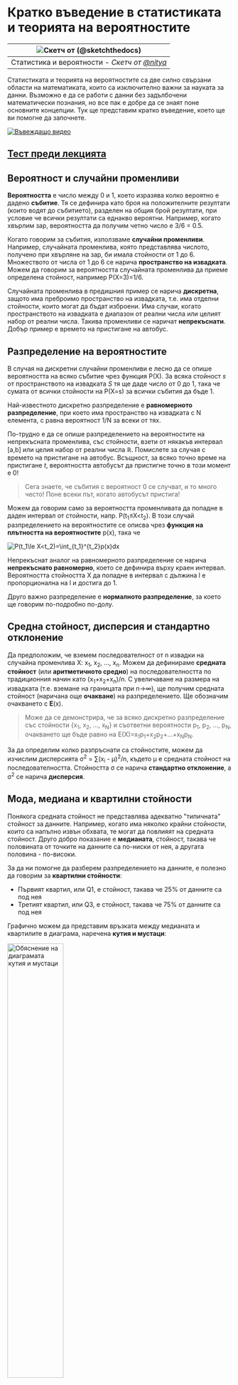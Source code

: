 <!--
CO_OP_TRANSLATOR_METADATA:
{
  "original_hash": "ce95884566a74db72572cd51f0cb25ad",
  "translation_date": "2025-09-06T14:09:47+00:00",
  "source_file": "1-Introduction/04-stats-and-probability/README.md",
  "language_code": "bg"
}
-->
# Кратко въведение в статистиката и теорията на вероятностите

|![ Скетч от [(@sketchthedocs)](https://sketchthedocs.dev) ](../../sketchnotes/04-Statistics-Probability.png)|
|:---:|
| Статистика и вероятности - _Скетч от [@nitya](https://twitter.com/nitya)_ |

Статистиката и теорията на вероятностите са две силно свързани области на математиката, които са изключително важни за науката за данни. Възможно е да се работи с данни без задълбочени математически познания, но все пак е добре да се знаят поне основните концепции. Тук ще представим кратко въведение, което ще ви помогне да започнете.

[![Въвеждащо видео](../../../../translated_images/video-prob-and-stats.e4282e5efa2f2543400843ed98b1057065c9600cebfc8a728e8931b5702b2ae4.bg.png)](https://youtu.be/Z5Zy85g4Yjw)

## [Тест преди лекцията](https://ff-quizzes.netlify.app/en/ds/quiz/6)

## Вероятност и случайни променливи

**Вероятността** е число между 0 и 1, което изразява колко вероятно е дадено **събитие**. Тя се дефинира като броя на положителните резултати (които водят до събитието), разделен на общия брой резултати, при условие че всички резултати са еднакво вероятни. Например, когато хвърлим зар, вероятността да получим четно число е 3/6 = 0.5.

Когато говорим за събития, използваме **случайни променливи**. Например, случайната променлива, която представлява числото, получено при хвърляне на зар, би имала стойности от 1 до 6. Множеството от числа от 1 до 6 се нарича **пространство на извадката**. Можем да говорим за вероятността случайната променлива да приеме определена стойност, например P(X=3)=1/6.

Случайната променлива в предишния пример се нарича **дискретна**, защото има преброимо пространство на извадката, т.е. има отделни стойности, които могат да бъдат изброени. Има случаи, когато пространството на извадката е диапазон от реални числа или целият набор от реални числа. Такива променливи се наричат **непрекъснати**. Добър пример е времето на пристигане на автобус.

## Разпределение на вероятностите

В случая на дискретни случайни променливи е лесно да се опише вероятността на всяко събитие чрез функция P(X). За всяка стойност *s* от пространството на извадката *S* тя ще даде число от 0 до 1, така че сумата от всички стойности на P(X=s) за всички събития да бъде 1.

Най-известното дискретно разпределение е **равномерното разпределение**, при което има пространство на извадката с N елемента, с равна вероятност 1/N за всеки от тях.

По-трудно е да се опише разпределението на вероятностите на непрекъсната променлива, със стойности, взети от някакъв интервал [a,b] или целия набор от реални числа ℝ. Помислете за случая с времето на пристигане на автобус. Всъщност, за всяко точно време на пристигане *t*, вероятността автобусът да пристигне точно в този момент е 0!

> Сега знаете, че събития с вероятност 0 се случват, и то много често! Поне всеки път, когато автобусът пристига!

Можем да говорим само за вероятността променливата да попадне в даден интервал от стойности, напр. P(t<sub>1</sub>≤X<t<sub>2</sub>). В този случай разпределението на вероятностите се описва чрез **функция на плътността на вероятностите** p(x), така че

![P(t_1\le X<t_2)=\int_{t_1}^{t_2}p(x)dx](../../../../translated_images/probability-density.a8aad29f17a14afb519b407c7b6edeb9f3f9aa5f69c9e6d9445f604e5f8a2bf7.bg.png)

Непрекъснат аналог на равномерното разпределение се нарича **непрекъснато равномерно**, което се дефинира върху краен интервал. Вероятността стойността X да попадне в интервал с дължина l е пропорционална на l и достига до 1.

Друго важно разпределение е **нормалното разпределение**, за което ще говорим по-подробно по-долу.

## Средна стойност, дисперсия и стандартно отклонение

Да предположим, че вземем последователност от n извадки на случайна променлива X: x<sub>1</sub>, x<sub>2</sub>, ..., x<sub>n</sub>. Можем да дефинираме **средната стойност** (или **аритметичното средно**) на последователността по традиционния начин като (x<sub>1</sub>+x<sub>2</sub>+x<sub>n</sub>)/n. С увеличаване на размера на извадката (т.е. вземане на границата при n→∞), ще получим средната стойност (наричана още **очакване**) на разпределението. Ще обозначим очакването с **E**(x).

> Може да се демонстрира, че за всяко дискретно разпределение със стойности {x<sub>1</sub>, x<sub>2</sub>, ..., x<sub>N</sub>} и съответни вероятности p<sub>1</sub>, p<sub>2</sub>, ..., p<sub>N</sub>, очакването ще бъде равно на E(X)=x<sub>1</sub>p<sub>1</sub>+x<sub>2</sub>p<sub>2</sub>+...+x<sub>N</sub>p<sub>N</sub>.

За да определим колко разпръснати са стойностите, можем да изчислим дисперсията σ<sup>2</sup> = ∑(x<sub>i</sub> - μ)<sup>2</sup>/n, където μ е средната стойност на последователността. Стойността σ се нарича **стандартно отклонение**, а σ<sup>2</sup> се нарича **дисперсия**.

## Мода, медиана и квартилни стойности

Понякога средната стойност не представлява адекватно "типичната" стойност за данните. Например, когато има няколко крайни стойности, които са напълно извън обхвата, те могат да повлияят на средната стойност. Друго добро показание е **медианата**, стойност, такава че половината от точките на данните са по-ниски от нея, а другата половина - по-високи.

За да ни помогне да разберем разпределението на данните, е полезно да говорим за **квартилни стойности**:

* Първият квартил, или Q1, е стойност, такава че 25% от данните са под нея
* Третият квартил, или Q3, е стойност, такава че 75% от данните са под нея

Графично можем да представим връзката между медианата и квартилите в диаграма, наречена **кутия и мустаци**:

<img src="images/boxplot_explanation.png" alt="Обяснение на диаграмата кутия и мустаци" width="50%">

Тук също изчисляваме **междуквартилен обхват** IQR=Q3-Q1 и така наречените **отклонения** - стойности, които лежат извън границите [Q1-1.5*IQR,Q3+1.5*IQR].

За крайно разпределение, което съдържа малък брой възможни стойности, добра "типична" стойност е тази, която се появява най-често, наречена **мода**. Тя често се прилага към категорийни данни, като цветове. Например, ако имаме две групи хора - едни, които силно предпочитат червено, и други, които предпочитат синьо. Ако кодираме цветовете с числа, средната стойност за предпочитан цвят би била някъде в спектъра оранжево-зелено, което не показва действителното предпочитание на нито една от групите. Въпреки това, модата би била или един от цветовете, или и двата, ако броят на хората, гласуващи за тях, е равен (в този случай наричаме извадката **мултимодална**).

## Данни от реалния свят

Когато анализираме данни от реалния свят, те често не са случайни променливи в смисъл, че не провеждаме експерименти с неизвестен резултат. Например, разгледайте екип от бейзболни играчи и техните телесни данни, като височина, тегло и възраст. Тези числа не са точно случайни, но все пак можем да приложим същите математически концепции. Например, последователност от теглата на хората може да се счита за последователност от стойности, взети от някаква случайна променлива. Ето последователността от теглата на действителни бейзболни играчи от [Major League Baseball](http://mlb.mlb.com/index.jsp), взета от [този набор от данни](http://wiki.stat.ucla.edu/socr/index.php/SOCR_Data_MLB_HeightsWeights) (за ваше удобство са показани само първите 20 стойности):

```
[180.0, 215.0, 210.0, 210.0, 188.0, 176.0, 209.0, 200.0, 231.0, 180.0, 188.0, 180.0, 185.0, 160.0, 180.0, 185.0, 197.0, 189.0, 185.0, 219.0]
```

> **Note**: За да видите пример за работа с този набор от данни, разгледайте [съпътстващия бележник](notebook.ipynb). В този урок има и редица предизвикателства, които можете да завършите, като добавите малко код към този бележник. Ако не сте сигурни как да работите с данни, не се притеснявайте - ще се върнем към работата с данни с Python на по-късен етап. Ако не знаете как да изпълнявате код в Jupyter Notebook, разгледайте [тази статия](https://soshnikov.com/education/how-to-execute-notebooks-from-github/).

Ето диаграма кутия и мустаци, показваща средна стойност, медиана и квартилни стойности за нашите данни:

![Диаграма кутия и мустаци за тегло](../../../../translated_images/weight-boxplot.1dbab1c03af26f8a008fff4e17680082c8ab147d6df646cbac440bbf8f5b9c42.bg.png)

Тъй като нашите данни съдържат информация за различни **ролите** на играчите, можем също да направим диаграма кутия и мустаци по роли - това ще ни позволи да добием представа как стойностите на параметрите се различават между ролите. Този път ще разгледаме височината:

![Диаграма кутия и мустаци по роли](../../../../translated_images/boxplot_byrole.036b27a1c3f52d42f66fba2324ec5cde0a1bca6a01a619eeb0ce7cd054b2527b.bg.png)

Тази диаграма предполага, че средно височината на първите базови играчи е по-голяма от височината на вторите базови играчи. По-късно в този урок ще научим как можем да тестваме тази хипотеза по-формално и как да демонстрираме, че нашите данни са статистически значими, за да покажем това.

> Когато работим с данни от реалния свят, приемаме, че всички точки от данни са извадки, взети от някакво разпределение на вероятностите. Това предположение ни позволява да прилагаме техники за машинно обучение и да изграждаме работещи предсказателни модели.

За да видим какво е разпределението на нашите данни, можем да начертаем графика, наречена **хистограма**. Оста X ще съдържа брой различни интервали за тегло (т.нар. **кофи**), а вертикалната ос ще показва броя на случаите, когато извадката на случайната променлива е попаднала в даден интервал.

![Хистограма на данни от реалния свят](../../../../translated_images/weight-histogram.bfd00caf7fc30b145b21e862dba7def41c75635d5280de25d840dd7f0b00545e.bg.png)

От тази хистограма можете да видите, че всички стойности са съсредоточени около определено средно тегло, и колкото по-далеч от това тегло отиваме - толкова по-малко тегла с тази стойност се срещат. Т.е., много малко вероятно е теглото на бейзболен играч да бъде много различно от средното тегло. Дисперсията на теглата показва степента, до която теглата вероятно се различават от средното.

> Ако вземем теглата на други хора, които не са от бейзболната лига, разпределението вероятно ще бъде различно. Въпреки това, формата на разпределението ще бъде същата, но средната стойност и дисперсията ще се променят. Така че, ако обучим нашия модел върху бейзболни играчи, той вероятно ще даде грешни резултати, когато се приложи към студенти от университет, защото основното разпределение е различно.

## Нормално разпределение

Разпределението на теглата, което видяхме по-горе, е много типично, и много измервания от реалния свят следват същия тип разпределение, но с различна средна стойност и дисперсия. Това разпределение се нарича **нормално разпределение**, и то играе много важна роля в статистиката.

Използването на нормално разпределение е правилният начин за генериране на случайни тегла на потенциални бейзболни играчи. След като знаем средното тегло `mean` и стандартното отклонение `std`, можем да генерираме 1000 извадки за тегло по следния начин:
```python
samples = np.random.normal(mean,std,1000)
```

Ако начертаем хистограмата на генерираните извадки, ще видим картина, много подобна на показаната по-горе. И ако увеличим броя на извадките и броя на кофите, можем да генерираме картина на нормално разпределение, която е по-близка до идеалната:

![Нормално разпределение със средна стойност=0 и стандартно отклонение=1](../../../../translated_images/normal-histogram.dfae0d67c202137d552d0015fb87581eca263925e512404f3c12d8885315432e.bg.png)

*Нормално разпределение със средна стойност=0 и стандартно отклонение=1*

## Интервали на доверие

Когато говорим за теглата на бейзболни играчи, приемаме, че има определена **случайна променлива W**, която съответства на идеалното разпределение на вероятностите за теглата на всички бейзболни играчи (т.нар. **популация**). Нашата последователност от тегла съответства на подмножество от всички бейзболни играчи, което наричаме **извадка**. Интересен въпрос е, можем ли да знаем параметрите на разпределението на W, т.е. средната стойност и дисперсията на популацията?

Най-лесният отговор би бил да изчислим средната стойност и дисперсията на нашата извадка. Въпреки това, може да се случи така, че нашата случайна извадка да не представлява точно цялата популация. Затова има смисъл да говорим за **интервал на доверие**.

> **Интервал на доверие** е оценката на истинската средна стойност на популацията, дадена нашата извадка, която е точна с определена вероятност (или **ниво на доверие**).

Да предположим, че имаме извадка X...

1</sub>, ..., X<sub>n</sub> от нашето разпределение. Всеки път, когато вземем проба от нашето разпределение, ще получим различна средна стойност μ. Следователно μ може да се разглежда като случайна променлива. **Доверителен интервал** с доверие p е двойка стойности (L<sub>p</sub>,R<sub>p</sub>), така че **P**(L<sub>p</sub>≤μ≤R<sub>p</sub>) = p, т.е. вероятността измерената средна стойност да попадне в интервала е равна на p.

Извън обхвата на нашето кратко въведение е да обсъдим подробно как се изчисляват тези доверителни интервали. Повече подробности можете да намерите [в Уикипедия](https://en.wikipedia.org/wiki/Confidence_interval). Накратко, ние дефинираме разпределението на изчислената средна стойност на пробата спрямо истинската средна стойност на популацията, което се нарича **разпределение на Студент**.

> **Интересен факт**: Разпределението на Студент е кръстено на математика Уилям Сийли Госет, който публикува своята статия под псевдонима "Студент". Той работил в пивоварната Guinness и, според една от версиите, неговият работодател не искал широката общественост да знае, че използват статистически тестове за определяне на качеството на суровините.

Ако искаме да оценим средната стойност μ на нашата популация с доверие p, трябва да вземем *(1-p)/2-ти процентил* от разпределението на Студент A, което може да бъде взето от таблици или изчислено с помощта на вградени функции на статистически софтуер (например Python, R и др.). Тогава интервалът за μ ще бъде даден от X±A*D/√n, където X е получената средна стойност на пробата, D е стандартното отклонение.

> **Забележка**: Пропускаме и обсъждането на важната концепция за [степени на свобода](https://en.wikipedia.org/wiki/Degrees_of_freedom_(statistics)), която е важна във връзка с разпределението на Студент. Можете да се обърнете към по-пълни книги по статистика, за да разберете тази концепция по-дълбоко.

Пример за изчисляване на доверителен интервал за тегла и височини е даден в [придружаващите тетрадки](notebook.ipynb).

| p | Средно тегло |
|-----|-----------|
| 0.85 | 201.73±0.94 |
| 0.90 | 201.73±1.08 |
| 0.95 | 201.73±1.28 |

Забележете, че колкото по-висока е вероятността за доверие, толкова по-широк е доверителният интервал.

## Тестване на хипотези

В нашия набор от данни за бейзболни играчи има различни роли на играчите, които могат да бъдат обобщени по-долу (вижте [придружаващата тетрадка](notebook.ipynb), за да видите как може да бъде изчислена тази таблица):

| Роля | Височина | Тегло | Брой |
|------|--------|--------|-------|
| Catcher | 72.723684 | 204.328947 | 76 |
| Designated_Hitter | 74.222222 | 220.888889 | 18 |
| First_Baseman | 74.000000 | 213.109091 | 55 |
| Outfielder | 73.010309 | 199.113402 | 194 |
| Relief_Pitcher | 74.374603 | 203.517460 | 315 |
| Second_Baseman | 71.362069 | 184.344828 | 58 |
| Shortstop | 71.903846 | 182.923077 | 52 |
| Starting_Pitcher | 74.719457 | 205.163636 | 221 |
| Third_Baseman | 73.044444 | 200.955556 | 45 |

Можем да забележим, че средната височина на първите базови играчи е по-висока от тази на вторите базови играчи. Следователно можем да бъдем изкушени да заключим, че **първите базови играчи са по-високи от вторите базови играчи**.

> Това твърдение се нарича **хипотеза**, защото не знаем дали фактът е действително верен или не.

Въпреки това, не винаги е очевидно дали можем да направим това заключение. От горната дискусия знаем, че всяка средна стойност има свързан доверителен интервал и следователно тази разлика може просто да бъде статистическа грешка. Нуждаем се от по-формален начин за тестване на нашата хипотеза.

Нека изчислим доверителните интервали отделно за височините на първите и вторите базови играчи:

| Доверие | Първи базови играчи | Втори базови играчи |
|------------|---------------|----------------|
| 0.85 | 73.62..74.38 | 71.04..71.69 |
| 0.90 | 73.56..74.44 | 70.99..71.73 |
| 0.95 | 73.47..74.53 | 70.92..71.81 |

Можем да видим, че при никакво доверие интервалите не се припокриват. Това доказва нашата хипотеза, че първите базови играчи са по-високи от вторите базови играчи.

По-формално, проблемът, който решаваме, е да видим дали **две вероятностни разпределения са еднакви**, или поне имат еднакви параметри. В зависимост от разпределението, трябва да използваме различни тестове за това. Ако знаем, че нашите разпределения са нормални, можем да приложим **[t-тест на Студент](https://en.wikipedia.org/wiki/Student%27s_t-test)**.

В t-теста на Студент изчисляваме така наречената **t-стойност**, която показва разликата между средните стойности, като се взема предвид вариацията. Демонстрирано е, че t-стойността следва **разпределението на Студент**, което ни позволява да получим праговата стойност за дадено ниво на доверие **p** (това може да бъде изчислено или намерено в числови таблици). След това сравняваме t-стойността с този праг, за да одобрим или отхвърлим хипотезата.

В Python можем да използваме пакета **SciPy**, който включва функцията `ttest_ind` (в допълнение към много други полезни статистически функции!). Тя изчислява t-стойността за нас и също така прави обратното търсене на p-стойността за доверие, така че можем просто да погледнем доверието, за да направим заключение.

Например, нашето сравнение между височините на първите и вторите базови играчи ни дава следните резултати:
```python
from scipy.stats import ttest_ind

tval, pval = ttest_ind(df.loc[df['Role']=='First_Baseman',['Height']], df.loc[df['Role']=='Designated_Hitter',['Height']],equal_var=False)
print(f"T-value = {tval[0]:.2f}\nP-value: {pval[0]}")
```
```
T-value = 7.65
P-value: 9.137321189738925e-12
```
В нашия случай, p-стойността е много ниска, което означава, че има силни доказателства, подкрепящи, че първите базови играчи са по-високи.

Съществуват и различни други видове хипотези, които може да искаме да тестваме, например:
* Да докажем, че дадена проба следва някакво разпределение. В нашия случай сме предположили, че височините са нормално разпределени, но това изисква формална статистическа проверка.
* Да докажем, че средната стойност на проба съответства на някаква предварително зададена стойност.
* Да сравним средните стойности на няколко проби (например каква е разликата в нивата на щастие между различни възрастови групи).

## Закон за големите числа и Централна гранична теорема

Една от причините, поради които нормалното разпределение е толкова важно, е така наречената **централна гранична теорема**. Да предположим, че имаме голяма проба от независими N стойности X<sub>1</sub>, ..., X<sub>N</sub>, взети от всяко разпределение със средна стойност μ и вариация σ<sup>2</sup>. Тогава, за достатъчно голямо N (с други думи, когато N→∞), средната стойност Σ<sub>i</sub>X<sub>i</sub> ще бъде нормално разпределена със средна стойност μ и вариация σ<sup>2</sup>/N.

> Друг начин за интерпретиране на централната гранична теорема е да се каже, че независимо от разпределението, когато изчислявате средната стойност на сумата от стойности на случайни променливи, получавате нормално разпределение.

От централната гранична теорема също следва, че когато N→∞, вероятността средната стойност на пробата да бъде равна на μ става 1. Това е известно като **закон за големите числа**.

## Ковариация и Корелация

Едно от нещата, които прави науката за данни, е да намира връзки между данни. Казваме, че две последователности **корелират**, когато показват подобно поведение по едно и също време, т.е. те или се увеличават/намаляват едновременно, или една последователност се увеличава, когато другата намалява и обратно. С други думи, изглежда, че има някаква връзка между двете последователности.

> Корелацията не означава непременно причинно-следствена връзка между две последователности; понякога и двете променливи могат да зависят от някаква външна причина, или може да е чисто случайно, че двете последователности корелират. Въпреки това, силната математическа корелация е добър показател, че двете променливи са свързани по някакъв начин.

Математически, основната концепция, която показва връзката между две случайни променливи, е **ковариация**, която се изчислява така: Cov(X,Y) = **E**\[(X-**E**(X))(Y-**E**(Y))\]. Изчисляваме отклонението на двете променливи от техните средни стойности и след това произведението на тези отклонения. Ако и двете променливи се отклоняват заедно, произведението винаги ще бъде положителна стойност, която ще се добави към положителна ковариация. Ако и двете променливи се отклоняват несинхронно (т.е. една пада под средното, когато другата се увеличава над средното), винаги ще получаваме отрицателни числа, които ще се добавят към отрицателна ковариация. Ако отклоненията не са зависими, те ще се добавят до приблизително нула.

Абсолютната стойност на ковариацията не ни казва много за това колко голяма е корелацията, защото зависи от величината на действителните стойности. За да я нормализираме, можем да разделим ковариацията на стандартното отклонение на двете променливи, за да получим **корелация**. Добрата новина е, че корелацията винаги е в диапазона [-1,1], където 1 показва силна положителна корелация между стойностите, -1 - силна отрицателна корелация, и 0 - никаква корелация (променливите са независими).

**Пример**: Можем да изчислим корелацията между теглата и височините на бейзболни играчи от споменатия по-горе набор от данни:
```python
print(np.corrcoef(weights,heights))
```
В резултат получаваме **матрица на корелация**, подобна на тази:
```
array([[1.        , 0.52959196],
       [0.52959196, 1.        ]])
```

> Матрицата на корелация C може да бъде изчислена за всякакъв брой входни последователности S<sub>1</sub>, ..., S<sub>n</sub>. Стойността на C<sub>ij</sub> е корелацията между S<sub>i</sub> и S<sub>j</sub>, а диагоналните елементи винаги са 1 (което е също самокорелация на S<sub>i</sub>).

В нашия случай стойността 0.53 показва, че има известна корелация между теглото и височината на човек. Можем също да направим диаграма на разсейване на една стойност спрямо другата, за да видим връзката визуално:

![Връзка между тегло и височина](../../../../translated_images/weight-height-relationship.3f06bde4ca2aba9974182c4ef037ed602acd0fbbbbe2ca91cefd838a9e66bcf9.bg.png)

> Повече примери за корелация и ковариация можете да намерите в [придружаващата тетрадка](notebook.ipynb).

## Заключение

В този раздел научихме:

* основни статистически свойства на данните, като средна стойност, вариация, мода и квартил
* различни разпределения на случайни променливи, включително нормално разпределение
* как да намерим корелация между различни свойства
* как да използваме математически и статистически апарат, за да докажем някои хипотези
* как да изчислим доверителни интервали за случайна променлива, дадена проба от данни

Въпреки че това определено не е изчерпателен списък от теми, които съществуват в рамките на теорията на вероятностите и статистиката, той трябва да е достатъчен, за да ви даде добър старт в този курс.

## 🚀 Предизвикателство

Използвайте примерния код в тетрадката, за да тествате други хипотези:
1. Първите базови играчи са по-стари от вторите базови играчи
2. Първите базови играчи са по-високи от третите базови играчи
3. Шортстопите са по-високи от вторите базови играчи

## [Тест след лекцията](https://ff-quizzes.netlify.app/en/ds/quiz/7)

## Преглед и самостоятелно обучение

Вероятностите и статистиката са толкова обширна тема, че заслужават свой собствен курс. Ако се интересувате да навлезете по-дълбоко в теорията, може да продължите да четете някои от следните книги:

1. [Карлос Фернандес-Гранда](https://cims.nyu.edu/~cfgranda/) от Нюйоркския университет има страхотни лекционни бележки [Вероятности и статистика за науката за данни](https://cims.nyu.edu/~cfgranda/pages/stuff/probability_stats_for_DS.pdf) (достъпни онлайн)
1. [Питър и Андрю Брус. Практическа статистика за учени по данни.](https://www.oreilly.com/library/view/practical-statistics-for/9781491952955/) [[примерен код в R](https://github.com/andrewgbruce/statistics-for-data-scientists)].
1. [Джеймс Д. Милър. Статистика за науката за данни](https://www.packtpub.com/product/statistics-for-data-science/9781788290678) [[примерен код в R](https://github.com/PacktPublishing/Statistics-for-Data-Science)].

## Задание

[Малко изследване на диабет](assignment.md)

## Кредити

Този урок е създаден с ♥️ от [Дмитрий Сошников](http://soshnikov.com)

---

**Отказ от отговорност**:  
Този документ е преведен с помощта на AI услуга за превод [Co-op Translator](https://github.com/Azure/co-op-translator). Въпреки че се стремим към точност, моля, имайте предвид, че автоматизираните преводи може да съдържат грешки или неточности. Оригиналният документ на неговия роден език трябва да се счита за авторитетен източник. За критична информация се препоръчва професионален човешки превод. Ние не носим отговорност за недоразумения или погрешни интерпретации, произтичащи от използването на този превод.